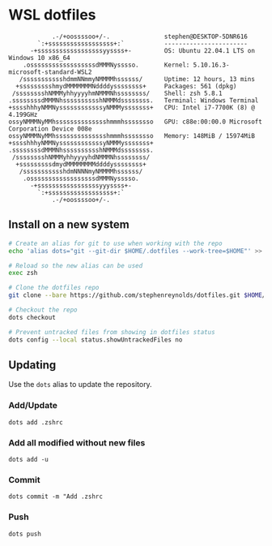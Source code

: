 # WSL dotfiles

```
            .-/+oossssoo+/-.               stephen@DESKTOP-5DNR616
        `:+ssssssssssssssssss+:`           -----------------------
      -+ssssssssssssssssssyyssss+-         OS: Ubuntu 22.04.1 LTS on Windows 10 x86_64
    .ossssssssssssssssssdMMMNysssso.       Kernel: 5.10.16.3-microsoft-standard-WSL2
   /ssssssssssshdmmNNmmyNMMMMhssssss/      Uptime: 12 hours, 13 mins
  +ssssssssshmydMMMMMMMNddddyssssssss+     Packages: 561 (dpkg)
 /sssssssshNMMMyhhyyyyhmNMMMNhssssssss/    Shell: zsh 5.8.1
.ssssssssdMMMNhsssssssssshNMMMdssssssss.   Terminal: Windows Terminal
+sssshhhyNMMNyssssssssssssyNMMMysssssss+   CPU: Intel i7-7700K (8) @ 4.199GHz
ossyNMMMNyMMhsssssssssssssshmmmhssssssso   GPU: c88e:00:00.0 Microsoft Corporation Device 008e
ossyNMMMNyMMhsssssssssssssshmmmhssssssso   Memory: 148MiB / 15974MiB
+sssshhhyNMMNyssssssssssssyNMMMysssssss+
.ssssssssdMMMNhsssssssssshNMMMdssssssss.
 /sssssssshNMMMyhhyyyyhdNMMMNhssssssss/
  +sssssssssdmydMMMMMMMMddddyssssssss+
   /ssssssssssshdmNNNNmyNMMMMhssssss/
    .ossssssssssssssssssdMMMNysssso.
      -+sssssssssssssssssyyyssss+-
        `:+ssssssssssssssssss+:`
            .-/+oossssoo+/-.
```

## Install on a new system

```bash
# Create an alias for git to use when working with the repo
echo 'alias dots="git --git-dir $HOME/.dotfiles --work-tree=$HOME"' >> $HOME/.zshrc

# Reload so the new alias can be used
exec zsh

# Clone the dotfiles repo
git clone --bare https://github.com/stephenreynolds/dotfiles.git $HOME/.dotfiles

# Checkout the repo
dots checkout

# Prevent untracked files from showing in dotfiles status
dots config --local status.showUntrackedFiles no
```

## Updating

Use the `dots` alias to update the repository.

### Add/Update

`dots add .zshrc`

### Add all modified without new files

`dots add -u`

### Commit

`dots commit -m "Add .zshrc`

### Push

`dots push`
